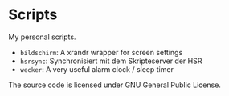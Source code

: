 Scripts
=======

My personal scripts.

* `bildschirm`: A xrandr wrapper for screen settings
* `hsrsync`: Synchronisiert mit dem Skripteserver der HSR
* `wecker`: A very useful alarm clock / sleep timer

The source code is licensed under GNU General Public License.
